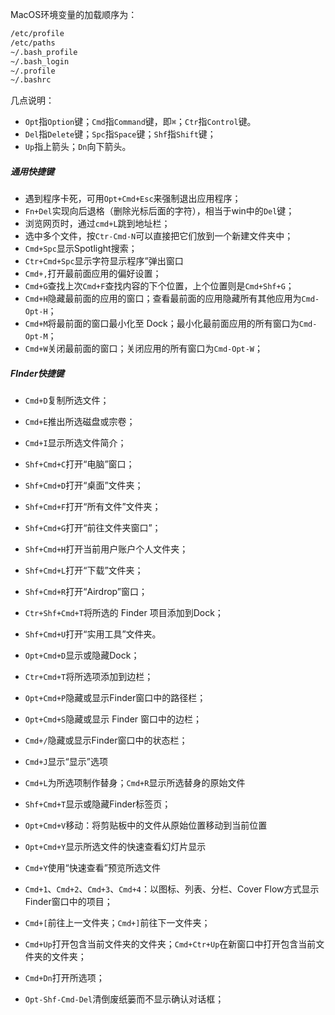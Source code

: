 MacOS环境变量的加载顺序为：

```bash
/etc/profile
/etc/paths
~/.bash_profile
~/.bash_login
~/.profile
~/.bashrc
```

几点说明：

- `Opt`指`Option`键；`Cmd`指`Command`键，即`⌘`；`Ctr`指`Control`键。
- `Del`指`Delete`键；`Spc`指`Space`键；`Shf`指`Shift`键；
- `Up`指上箭头；`Dn`向下箭头。

##### 通用快捷键

- 遇到程序卡死，可用`Opt+Cmd+Esc`来强制退出应用程序；
- `Fn+Del`实现向后退格（删除光标后面的字符），相当于win中的`Del`键；
- 浏览网页时，通过`cmd+L`跳到地址栏；
- 选中多个文件，按`Ctr-Cmd-N`可以直接把它们放到一个新建文件夹中；
- `Cmd+Spc`显示Spotlight搜索；
- `Ctr+Cmd+Spc`显示字符显示程序”弹出窗口
- `Cmd+,`打开最前面应用的偏好设置；
- `Cmd+G`查找上次`Cmd+F`查找内容的下个位置，上个位置则是`Cmd+Shf+G`；
- `Cmd+H`隐藏最前面的应用的窗口；查看最前面的应用隐藏所有其他应用为`Cmd-Opt-H`；
- `Cmd+M`将最前面的窗口最小化至 Dock；最小化最前面应用的所有窗口为`Cmd-Opt-M`；
- `Cmd+W`关闭最前面的窗口；关闭应用的所有窗口为`Cmd-Opt-W`；

##### FInder快捷键

- `Cmd+D`复制所选文件；
- `Cmd+E`推出所选磁盘或宗卷；
- `Cmd+I`显示所选文件简介；
- `Shf+Cmd+C`打开“电脑”窗口；


- `Shf+Cmd+D`打开“桌面”文件夹；
- `Shf+Cmd+F`打开“所有文件”文件夹；
- `Shf+Cmd+G`打开“前往文件夹窗口”；
- `Shf+Cmd+H`打开当前用户账户个人文件夹；
- `Shf+Cmd+L`打开“下载”文件夹；
- `Shf+Cmd+R`打开“Airdrop”窗口；
- `Ctr+Shf+Cmd+T`将所选的 Finder 项目添加到Dock；
- `Shf+Cmd+U`打开“实用工具”文件夹。
- `Opt+Cmd+D`显示或隐藏Dock；
- `Ctr+Cmd+T`将所选项添加到边栏；
- `Opt+Cmd+P`隐藏或显示Finder窗口中的路径栏；
- `Opt+Cmd+S`隐藏或显示 Finder 窗口中的边栏；
- `Cmd+/`隐藏或显示Finder窗口中的状态栏；
- `Cmd+J`显示“显示”选项
- `Cmd+L`为所选项制作替身；`Cmd+R`显示所选替身的原始文件
- `Shf+Cmd+T`显示或隐藏Finder标签页；
- `Opt+Cmd+V`移动：将剪贴板中的文件从原始位置移动到当前位置
- `Opt+Cmd+Y`显示所选文件的快速查看幻灯片显示
- `Cmd+Y`使用“快速查看”预览所选文件
- `Cmd+1`、`Cmd+2`、`Cmd+3`、`Cmd+4`：以图标、列表、分栏、Cover Flow方式显示Finder窗口中的项目；
- `Cmd+[`前往上一文件夹；`Cmd+]`前往下一文件夹；
- `Cmd+Up`打开包含当前文件夹的文件夹；`Cmd+Ctr+Up`在新窗口中打开包含当前文件夹的文件夹；
- `Cmd+Dn`打开所选项；
- `Opt-Shf-Cmd-Del`清倒废纸篓而不显示确认对话框；